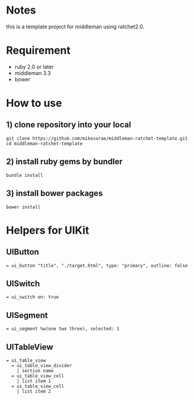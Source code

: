 # Notes

this is a template project for middleman using ratchet2.0.

# Requirement

* ruby 2.0 or later
* middleman 3.3
* bower

# How to use

## 1) clone repository into your local

```
git clone https://github.com/mikesorae/middleman-ratchet-template.git
cd middleman-ratchet-template
```

## 2) install ruby gems by bundler

```
bundle install
```

## 3) install bower packages

```
bower install
```

# Helpers for UIKit

## UIButton

```
= ui_button "title", "./target.html", type: "primary", outline: false
```

## UISwitch

```
= ui_switch on: true
```

## UISegment

```
= ui_segment %w(one two three), selected: 1
```

## UITableView

```
= ui_table_view
  = ui_table_view_divider
    | section name
  = ui_table_view_cell
    | list item 1
  = ui_table_view_cell
    | list item 2
```
